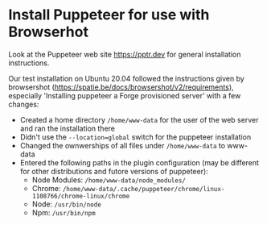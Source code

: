 # Install Puppeteer for use with Browserhot

Look at the Puppeteer web site https://pptr.dev for general installation instructions. 

Our test installation on Ubuntu 20.04 followed the instructions given by browsershot (https://spatie.be/docs/browsershot/v2/requirements),
especially 'Installing puppeteer a Forge provisioned server' with a few changes:

* Created a home directory `/home/www-data` for the user of the web server and  ran the installation there
* Didn't use the `--location=global` switch for the puppeteer installation
* Changed the ownwerships of all files under `/home/www-data` to www-data
* Entered the following paths in the plugin configuration (may be different for other distributions and futore versions of puppeteer):
  * Node Modules: `/home/www-data/node_modules/`
  * Chrome: `/home/www-data/.cache/puppeteer/chrome/linux-1108766/chrome-linux/chrome`
  * Node: `/usr/bin/node`
  * Npm: `/usr/bin/npm`




